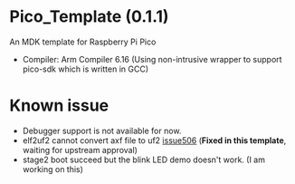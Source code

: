 # Pico_Template (0.1.1)
An MDK template for Raspberry Pi Pico

- Compiler: Arm Compiler 6.16 (Using non-intrusive wrapper to support pico-sdk which is written in GCC)


# Known issue
- Debugger support is not available for now.
- elf2uf2 cannot convert axf file to uf2 [issue506](https://github.com/raspberrypi/pico-sdk/issues/506) (**Fixed in this template**, waiting for upstream approval)
- stage2 boot succeed but the blink LED demo doesn't work. (I am working on this)

